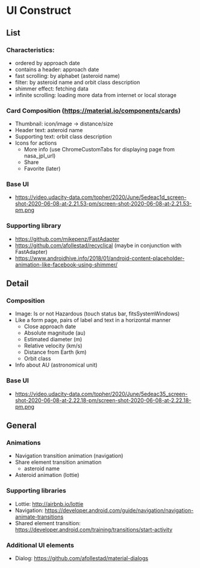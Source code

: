 # UI Construct

## List

### Characteristics:

- ordered by approach date
- contains a header: approach date
- fast scrolling: by alphabet (asteroid name)
- filter: by asteroid name and orbit class description
- shimmer effect: fetching data
- infinite scrolling: loading more data from internet or local storage

### Card Composition (https://material.io/components/cards)

- Thumbnail: icon/image -> distance/size
- Header text: asteroid name
- Supporting text: orbit class description
- Icons for actions
	- More info (use ChromeCustomTabs for displaying page from nasa_jpl_url)
	- Share
	- Favorite (later)

### Base UI

- https://video.udacity-data.com/topher/2020/June/5edeac1d_screen-shot-2020-06-08-at-2.21.53-pm/screen-shot-2020-06-08-at-2.21.53-pm.png

### Supporting library

- https://github.com/mikepenz/FastAdapter
- https://github.com/afollestad/recyclical (maybe in conjunction with FastAdapter)
- https://www.androidhive.info/2018/01/android-content-placeholder-animation-like-facebook-using-shimmer/

## Detail

### Composition

- Image: Is or not Hazardous (touch status bar, fitsSystemWindows)
- Like a form page, pairs of label and text in a horizontal manner
	- Close approach date
	- Absolute magnitude (au)
	- Estimated diameter (m)
	- Relative velocity (km/s)
	- Distance from Earth (km)
	- Orbit class
- Info about AU (astronomical unit)

### Base UI
- https://video.udacity-data.com/topher/2020/June/5edeac35_screen-shot-2020-06-08-at-2.22.18-pm/screen-shot-2020-06-08-at-2.22.18-pm.png

## General

### Animations

- Navigation transition animation (navigation)
- Share element transition animation
	- asteroid name
- Asteroid animation (lottie)

### Supporting libraries

- Lottie: http://airbnb.io/lottie
- Navigation: https://developer.android.com/guide/navigation/navigation-animate-transitions
- Shared element transition: https://developer.android.com/training/transitions/start-activity

### Additional UI elements

- Dialog: https://github.com/afollestad/material-dialogs